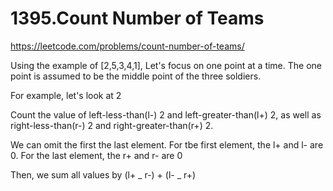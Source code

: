 # 1395.Count Number of Teams

https://leetcode.com/problems/count-number-of-teams/

Using the example of [2,5,3,4,1],
Let's focus on one point at a time.
The one point is assumed to be the middle point of the three soldiers.

For example, let's look at 2

Count the value of left-less-than(l-) 2 and left-greater-than(l+) 2, as well as right-less-than(r-) 2 and right-greater-than(r+) 2.

We can omit the first the last element.
For tbe first element, the l+ and l- are 0.
For the last element, the r+ and r- are 0

Then, we sum all values by (l+ _ r-) + (l- _ r+)
